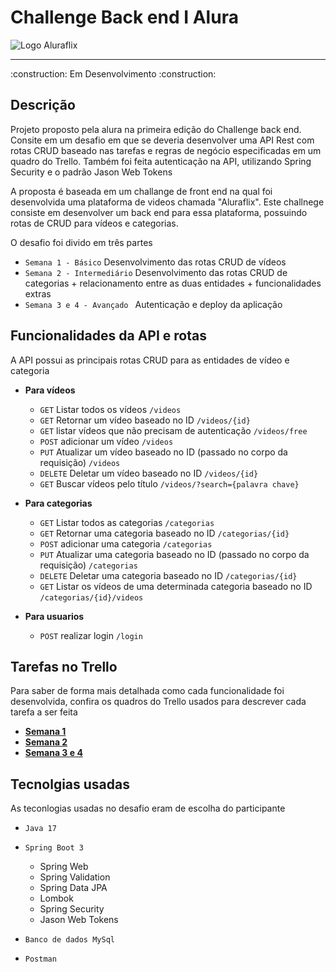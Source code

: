 # Challenge Back end I Alura
![Logo Aluraflix](https://user-images.githubusercontent.com/64627274/216795074-cc10d754-99ee-4768-bd8b-f1e7d228b3b0.png)

<hr>
:construction: Em Desenvolvimento :construction:

## Descrição

Projeto proposto pela alura na primeira edição do Challenge back end. Consite em um desafio em que se deveria desenvolver uma API Rest com rotas CRUD baseado nas tarefas e regras de negócio especificadas em um quadro do Trello. Também foi feita autenticação na API, utilizando Spring Security e o padrão Jason Web Tokens

A proposta é baseada em um challange de front end na qual foi desenvolvida uma plataforma de videos chamada "Aluraflix". Este challnege consiste em desenvolver um back end para essa plataforma, possuindo rotas de CRUD para vídeos e categorias.

O desafio foi divido em três partes

- `Semana 1 - Básico` Desenvolvimento das rotas CRUD de vídeos
- `Semana 2 - Intermediário` Desenvolvimento das rotas CRUD de categorias + relacionamento entre as duas entidades + funcionalidades extras
- `Semana 3 e 4 - Avançado ` Autenticação e deploy da aplicação 

## Funcionalidades da API e rotas

A API possui as principais rotas CRUD para as entidades de vídeo e categoria

- **Para vídeos**

  - `GET` Listar todos os vídeos `/videos`
  - `GET` Retornar um vídeo baseado no ID `/videos/{id}`
  - `GET` listar vídeos que não precisam de autenticação `/videos/free`
  - `POST` adicionar um vídeo `/videos`
  - `PUT` Atualizar um vídeo baseado no ID (passado no corpo da requisição) `/videos` 
  - `DELETE` Deletar um vídeo baseado no ID `/videos/{id}` 
  - `GET` Buscar vídeos pelo título `/videos/?search={palavra chave}`
  
- **Para categorias**

  - `GET` Listar todos as categorias `/categorias`
  - `GET` Retornar uma categoria baseado no ID `/categorias/{id}`
  - `POST` adicionar uma categoria `/categorias`
  - `PUT` Atualizar uma categoria baseado no ID (passado no corpo da requisição) `/categorias`
  - `DELETE` Deletar uma categoria baseado no ID `/categorias/{id}`
  - `GET` Listar os vídeos de uma determinada categoria baseado no ID `/categorias/{id}/videos`
  
- **Para usuarios**
  - `POST` realizar login `/login`
  
## Tarefas no Trello 

Para saber de forma mais detalhada como cada funcionalidade foi desenvolvida, confira os quadros do Trello usados para descrever cada tarefa a ser feita

- **[Semana 1](https://trello.com/b/Mj5x6lMZ/alura-challenge-backend-semana-1)**
- **[Semana 2](https://trello.com/b/5DavhAH7/alura-challenge-backend-semana-2)**
- **[Semana 3 e 4](https://trello.com/b/b5sOz9Q5/alura-challenge-backend-semana-3)**
  
 ## Tecnolgias usadas 
 
 As teconlogias usadas no desafio eram de escolha do participante 
 
 - `Java 17` 
 - `Spring Boot 3` 
 
   - Spring Web
   - Spring Validation
   - Spring Data JPA
   - Lombok
   - Spring Security
   - Jason Web Tokens
 - `Banco de dados MySql`
 - `Postman` 

  

